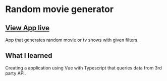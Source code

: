 # Random movie generator
## [View App live](https://shrouded-ocean-40690.herokuapp.com/)
App that generates random movie or tv shows with given filters.

## What I learned
Creating a application using Vue with Typescript that queries data from 3rd party API.
